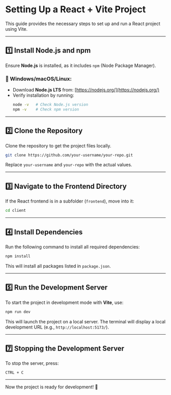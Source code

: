 # Setting Up a React + Vite Project

This guide provides the necessary steps to set up and run a React project using Vite.

---

## **1️⃣ Install Node.js and npm**
Ensure **Node.js** is installed, as it includes `npm` (Node Package Manager).

### **🔹 Windows/macOS/Linux:**
- Download **Node.js LTS** from: [https://nodejs.org/](https://nodejs.org/)
- Verify installation by running:  
  ```sh
  node -v   # Check Node.js version
  npm -v    # Check npm version
  ```

---

## **2️⃣ Clone the Repository**
Clone the repository to get the project files locally.

```sh
git clone https://github.com/your-username/your-repo.git
```

Replace `your-username` and `your-repo` with the actual values.

---

## **3️⃣ Navigate to the Frontend Directory**
If the React frontend is in a subfolder (`frontend`), move into it:

```sh
cd client
```

---

## **4️⃣ Install Dependencies**
Run the following command to install all required dependencies:

```sh
npm install
```

This will install all packages listed in `package.json`.

---

## **5️⃣ Run the Development Server**
To start the project in development mode with **Vite**, use:

```sh
npm run dev
```

This will launch the project on a local server. The terminal will display a local development URL (e.g., `http://localhost:5173/`).

---

## **7️⃣ Stopping the Development Server**
To stop the server, press:

```
CTRL + C
```

---

Now the project is ready for development! 🚀

